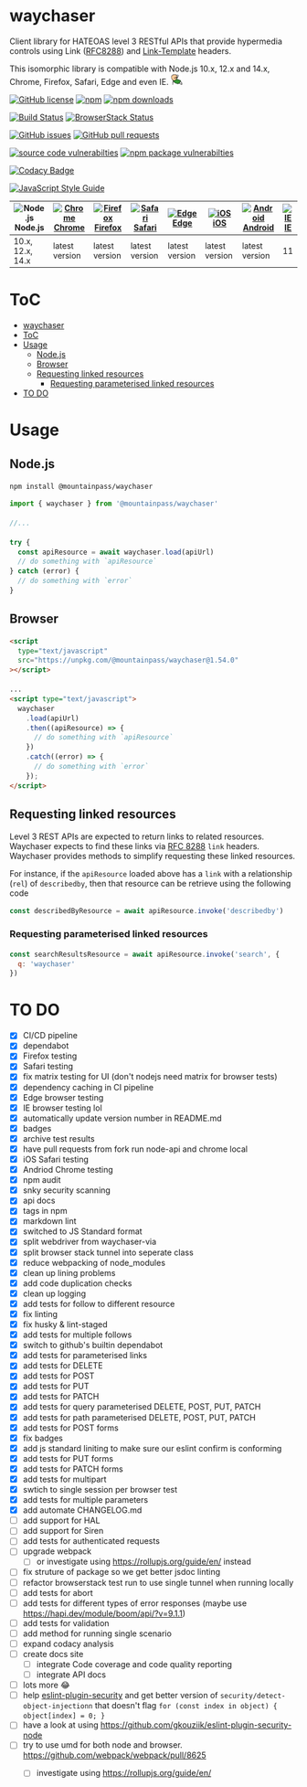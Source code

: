# waychaser

Client library for HATEOAS level 3 RESTful APIs that provide hypermedia controls using Link ([RFC8288](https://tools.ietf.org/html/rfc8288)) and [Link-Template](https://mnot.github.io/I-D/link-template/) headers.

This isomorphic library is compatible with Node.js 10.x, 12.x and 14.x, Chrome, Firefox, Safari, Edge and even IE.
<img alt="aw yeah!" src="./docs/images/aw_yeah.gif" width="20" height="20" />

[![GitHub license](https://img.shields.io/github/license/mountain-pass/waychaser)](https://github.com/mountain-pass/waychaser/blob/master/LICENSE) [![npm](https://img.shields.io/npm/v/@mountainpass/waychaser)](https://www.npmjs.com/package/@mountainpass/waychaser) [![npm downloads](https://img.shields.io/npm/dm/@mountainpass/waychaser)](https://www.npmjs.com/package/@mountainpass/waychaser)

[![Build Status](https://github.com/mountain-pass/waychaser/workflows/Build/badge.svg)](https://github.com/mountain-pass/waychaser/actions?query=workflow%3ABuild) [![BrowserStack Status](https://automate.browserstack.com/badge.svg?badge_key=M2lUc2Q3VFJicFR2c0N6Y0JvZE5oSXAvYlpUQ1ZPMXgxalpUK2ZtNTdPcz0tLVR3QzU5TXllbEZnemhqK2Z5VEpVQ2c9PQ==--8a61c301655735baed333d4f305980a13ef32c25)](https://automate.browserstack.com/public-build/M2lUc2Q3VFJicFR2c0N6Y0JvZE5oSXAvYlpUQ1ZPMXgxalpUK2ZtNTdPcz0tLVR3QzU5TXllbEZnemhqK2Z5VEpVQ2c9PQ==--8a61c301655735baed333d4f305980a13ef32c25)

[![GitHub issues](https://img.shields.io/github/issues/mountain-pass/waychaser)](https://github.com/mountain-pass/waychaser/issues) [![GitHub pull requests](https://img.shields.io/github/issues-pr/mountain-pass/waychaser)](https://github.com/mountain-pass/waychaser/pulls)

[![source code vulnerabilties](https://img.shields.io/snyk/vulnerabilities/github/mountain-pass/waychaser?label=source%20code%20vulnerabilities)](https://snyk.io/test/github/mountain-pass/waychaser) [![npm package vulnerabilties](https://img.shields.io/snyk/vulnerabilities/npm/@mountainpass/waychaser@1.54.0?label=npm%20package%20vulnerabilties)](https://snyk.io/test/npm/@mountainpass/waychaser/1.54.0)

[![Codacy Badge](https://app.codacy.com/project/badge/Grade/940768d54f7545f7b42f89b26c23c751)](https://www.codacy.com/gh/mountain-pass/waychaser/dashboard?utm_source=github.com&amp;utm_medium=referral&amp;utm_content=mountain-pass/waychaser&amp;utm_campaign=Badge_Grade)

[![JavaScript Style Guide](https://cdn.rawgit.com/standard/standard/master/badge.svg)](https://github.com/standard/standard)

| <img src="https://nodejs.org/static/images/logos/nodejs-new-pantone-black.svg" alt="Node.js" width="24px" height="24px" /><br/>Node.js | [<img src="https://raw.githubusercontent.com/alrra/browser-logos/master/src/chrome/chrome_48x48.png" alt="Chrome" width="24px" height="24px" /><br/>Chrome](https://automate.browserstack.com/dashboard/v2/public-build/M2lUc2Q3VFJicFR2c0N6Y0JvZE5oSXAvYlpUQ1ZPMXgxalpUK2ZtNTdPcz0tLVR3QzU5TXllbEZnemhqK2Z5VEpVQ2c9PQ==--8a61c301655735baed333d4f305980a13ef32c25?browsers=[{%22browser%22:%22chrome%22}]) | [<img src="https://raw.githubusercontent.com/alrra/browser-logos/master/src/firefox/firefox_48x48.png" alt="Firefox" width="24px" height="24px" /><br/>Firefox](https://automate.browserstack.com/dashboard/v2/public-build/M2lUc2Q3VFJicFR2c0N6Y0JvZE5oSXAvYlpUQ1ZPMXgxalpUK2ZtNTdPcz0tLVR3QzU5TXllbEZnemhqK2Z5VEpVQ2c9PQ==--8a61c301655735baed333d4f305980a13ef32c25?browsers=[{%22browser%22:%22firefox%22}]) | [<img src="https://raw.githubusercontent.com/alrra/browser-logos/master/src/safari/safari_48x48.png" alt="Safari" width="24px" height="24px" /><br/>Safari](https://automate.browserstack.com/dashboard/v2/public-build/M2lUc2Q3VFJicFR2c0N6Y0JvZE5oSXAvYlpUQ1ZPMXgxalpUK2ZtNTdPcz0tLVR3QzU5TXllbEZnemhqK2Z5VEpVQ2c9PQ==--8a61c301655735baed333d4f305980a13ef32c25?browsers=[{%22browser%22:%22safari%22}]) | [<img src="https://raw.githubusercontent.com/alrra/browser-logos/master/src/edge/edge_48x48.png" alt="Edge" width="24px" height="24px" /><br/>Edge](https://automate.browserstack.com/dashboard/v2/public-build/M2lUc2Q3VFJicFR2c0N6Y0JvZE5oSXAvYlpUQ1ZPMXgxalpUK2ZtNTdPcz0tLVR3QzU5TXllbEZnemhqK2Z5VEpVQ2c9PQ==--8a61c301655735baed333d4f305980a13ef32c25?browsers=[{%22browser%22:%22edge%22}]) | [<img src="https://raw.githubusercontent.com/alrra/browser-logos/master/src/safari-ios/safari-ios_48x48.png" alt="iOS" width="24px" height="24px" /><br/>iOS](https://automate.browserstack.com/dashboard/v2/public-build/M2lUc2Q3VFJicFR2c0N6Y0JvZE5oSXAvYlpUQ1ZPMXgxalpUK2ZtNTdPcz0tLVR3QzU5TXllbEZnemhqK2Z5VEpVQ2c9PQ==--8a61c301655735baed333d4f305980a13ef32c25?oses=[{%22os%22:%22ios%22}]) | [<img src="https://source.android.com/setup/images/Android_symbol_green_RGB.svg" alt="Android" width="24px" height="24px" /><br/>Android](https://automate.browserstack.com/dashboard/v2/public-build/M2lUc2Q3VFJicFR2c0N6Y0JvZE5oSXAvYlpUQ1ZPMXgxalpUK2ZtNTdPcz0tLVR3QzU5TXllbEZnemhqK2Z5VEpVQ2c9PQ==--8a61c301655735baed333d4f305980a13ef32c25?oses=[{%22os%22:%22android%22}]) | [<img src="https://raw.githubusercontent.com/alrra/browser-logos/master/src/archive/internet-explorer_9-11/internet-explorer_9-11_48x48.png" alt="IE" width="24px" height="24px" /><br/>IE](https://automate.browserstack.com/dashboard/v2/public-build/M2lUc2Q3VFJicFR2c0N6Y0JvZE5oSXAvYlpUQ1ZPMXgxalpUK2ZtNTdPcz0tLVR3QzU5TXllbEZnemhqK2Z5VEpVQ2c9PQ==--8a61c301655735baed333d4f305980a13ef32c25?browsers=[{%22browser%22:%22ie%22}]) |
| -------------------------------------------------------------------------------------------------------------------------------------- | ----------------------------------------------------------------------------------------------------------------------------------------------------------------------------------------------------------------------------------------------------------------------------------------------------------------------------------------------------------------------------------------------------------- | ---------------------------------------------------------------------------------------------------------------------------------------------------------------------------------------------------------------------------------------------------------------------------------------------------------------------------------------------------------------------------------------------------------------- | ----------------------------------------------------------------------------------------------------------------------------------------------------------------------------------------------------------------------------------------------------------------------------------------------------------------------------------------------------------------------------------------------------------- | ------------------------------------------------------------------------------------------------------------------------------------------------------------------------------------------------------------------------------------------------------------------------------------------------------------------------------------------------------------------------------------------------- | ------------------------------------------------------------------------------------------------------------------------------------------------------------------------------------------------------------------------------------------------------------------------------------------------------------------------------------------------------------------------------------------------- | --------------------------------------------------------------------------------------------------------------------------------------------------------------------------------------------------------------------------------------------------------------------------------------------------------------------------------------------------------------------------------- | --------------------------------------------------------------------------------------------------------------------------------------------------------------------------------------------------------------------------------------------------------------------------------------------------------------------------------------------------------------------------------------------------------------------------------------- |
| 10.x, 12.x, 14.x                                                                                                                       | latest version                                                                                                                                                                                                                                                                                                                                                                                              | latest version                                                                                                                                                                                                                                                                                                                                                                                                   | latest version                                                                                                                                                                                                                                                                                                                                                                                              | latest version                                                                                                                                                                                                                                                                                                                                                                                    | latest version                                                                                                                                                                                                                                                                                                                                                                                    | latest version                                                                                                                                                                                                                                                                                                                                                                    | 11                                                                                                                                                                                                                                                                                                                                                                                                                                      |

# ToC

- [waychaser](#waychaser)
- [ToC](#toc)
- [Usage](#usage)
  - [Node.js](#nodejs)
  - [Browser](#browser)
  - [Requesting linked resources](#requesting-linked-resources)
    - [Requesting parameterised linked resources](#requesting-parameterised-linked-resources)
- [TO DO](#to-do)

# Usage

## Node.js

`npm install @mountainpass/waychaser`

```js
import { waychaser } from '@mountainpass/waychaser'

//...

try {
  const apiResource = await waychaser.load(apiUrl)
  // do something with `apiResource`
} catch (error) {
  // do something with `error`
}
```

## Browser

```html
<script
  type="text/javascript"
  src="https://unpkg.com/@mountainpass/waychaser@1.54.0"
></script>

...
<script type="text/javascript">
  waychaser
    .load(apiUrl)
    .then((apiResource) => {
      // do something with `apiResource`
    })
    .catch((error) => {
      // do something with `error`
    });
</script>
```

## Requesting linked resources

Level 3 REST APIs are expected to return links to related resources. Waychaser expects to find these links via [RFC 8288](https://tools.ietf.org/html/rfc8288) `link` headers. Waychaser provides methods to simplify requesting these linked resources.

For instance, if the `apiResource` loaded above has a `link` with a relationship (`rel`) of `describedby`, then that resource can be retrieve using the following code

```js
const describedByResource = await apiResource.invoke('describedby')
```

### Requesting parameterised linked resources

```js
const searchResultsResource = await apiResource.invoke('search', {
  q: 'waychaser'
})
```

# TO DO

- [x] CI/CD pipeline
- [x] dependabot
- [x] Firefox testing
- [x] Safari testing
- [x] fix matrix testing for UI (don't nodejs need matrix for browser tests)
- [x] dependency caching in CI pipeline
- [x] Edge browser testing
- [x] IE browser testing lol
- [x] automatically update version number in README.md
- [x] badges
- [x] archive test results
- [x] have pull requests from fork run node-api and chrome local
- [x] iOS Safari testing
- [x] Andriod Chrome testing
- [x] npm audit
- [x] snky security scanning
- [x] api docs
- [x] tags in npm
- [x] markdown lint
- [x] switched to JS Standard format
- [x] split webdriver from waychaser-via
- [x] split browser stack tunnel into seperate class
- [x] reduce webpacking of node_modules
- [x] clean up lining problems
- [x] add code duplication checks
- [x] clean up logging
- [x] add tests for follow to different resource
- [x] fix linting
- [x] fix husky & lint-staged
- [x] add tests for multiple follows
- [x] switch to github's builtin dependabot
- [x] add tests for parameterised links
- [x] add tests for DELETE
- [x] add tests for POST
- [x] add tests for PUT
- [x] add tests for PATCH
- [x] add tests for query parameterised DELETE, POST, PUT, PATCH
- [x] add tests for path parameterised DELETE, POST, PUT, PATCH
- [x] add tests for POST forms
- [x] fix badges
- [x] add js standard liniting to make sure our eslint confirm is conforming
- [x] add tests for PUT forms
- [x] add tests for PATCH forms
- [x] add tests for multipart
- [x] swtich to single session per browser test
- [x] add tests for multiple parameters
- [x] add automate CHANGELOG.md 
- [ ] add support for HAL
- [ ] add support for Siren
- [ ] add tests for authenticated requests
- [ ] upgrade webpack
  - [ ] or investigate using https://rollupjs.org/guide/en/ instead
- [ ] fix struture of package so we get better jsdoc linting
- [ ] refactor browserstack test run to use single tunnel when running locally
- [ ] add tests for abort
- [ ] add tests for different types of error responses (maybe use https://hapi.dev/module/boom/api/?v=9.1.1)
- [ ] add tests for validation
- [ ] add method for running single scenario
- [ ] expand codacy analysis
- [ ] create docs site
  - [ ] integrate Code coverage and code quality reporting
  - [ ] integrate API docs
- [ ] lots more 😂
- [ ] help [
      eslint-plugin-security](https://github.com/nodesecurity/eslint-plugin-security) and get better version of `security/detect-object-injectionn` that doesn't flag `for (const index in object) { object[index] = 0; }`
- [ ] have a look at using https://github.com/gkouziik/eslint-plugin-security-node
- [ ] try to use umd for both node and browser. https://github.com/webpack/webpack/pull/8625
  - [ ] investigate using https://rollupjs.org/guide/en/

